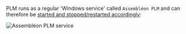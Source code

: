 PLM runs as a regular 'Windows service' called `Assembléon PLM` and can therefore be [started and stopped/restarted accordingly](../general/start-stop_windows-services.md):

![Assembléon PLM service](http://i.imgur.com/AEw75fJ.png)
